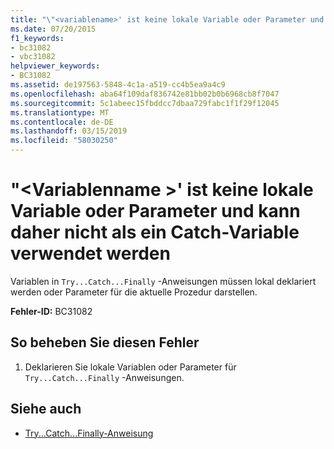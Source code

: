 ```yaml
---
title: "\"<variablename>' ist keine lokale Variable oder Parameter und kann daher nicht als ein Catch-Variable verwendet werden"
ms.date: 07/20/2015
f1_keywords:
- bc31082
- vbc31082
helpviewer_keywords:
- BC31082
ms.assetid: de197563-5848-4c1a-a519-cc4b5ea9a4c9
ms.openlocfilehash: aba64f109daf836742e81bb02b0b6968cb8f7047
ms.sourcegitcommit: 5c1abeec15fbddcc7dbaa729fabc1f1f29f12045
ms.translationtype: MT
ms.contentlocale: de-DE
ms.lasthandoff: 03/15/2019
ms.locfileid: "58030250"
---
```

# <a name="variablename-is-not-a-local-variable-or-parameter-and-so-cannot-be-used-as-a-catch-variable"></a>"\<Variablenname >' ist keine lokale Variable oder Parameter und kann daher nicht als ein Catch-Variable verwendet werden
Variablen in `Try...Catch...Finally` -Anweisungen müssen lokal deklariert werden oder Parameter für die aktuelle Prozedur darstellen.  
  
 **Fehler-ID:** BC31082  
  
## <a name="to-correct-this-error"></a>So beheben Sie diesen Fehler  
  
1.  Deklarieren Sie lokale Variablen oder Parameter für `Try...Catch...Finally` -Anweisungen.  
  
## <a name="see-also"></a>Siehe auch

- [Try...Catch...Finally-Anweisung](../../visual-basic/language-reference/statements/try-catch-finally-statement.md)
